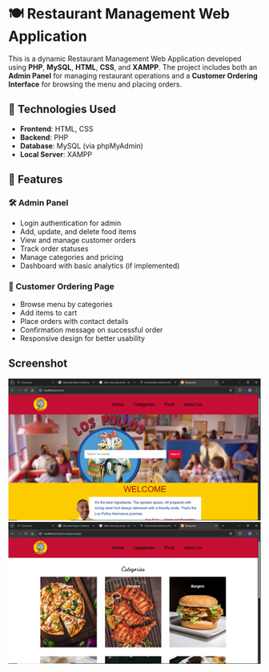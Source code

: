 # 🍽️ Restaurant Management Web Application

This is a dynamic Restaurant Management Web Application developed using **PHP**, **MySQL**, **HTML**, **CSS**, and **XAMPP**. The project includes both an **Admin Panel** for managing restaurant operations and a **Customer Ordering Interface** for browsing the menu and placing orders.

## 🔧 Technologies Used

- **Frontend**: HTML, CSS
- **Backend**: PHP
- **Database**: MySQL (via phpMyAdmin)
- **Local Server**: XAMPP

## 🎯 Features

### 🛠️ Admin Panel
- Login authentication for admin
- Add, update, and delete food items
- View and manage customer orders
- Track order statuses
- Manage categories and pricing
- Dashboard with basic analytics (if implemented)

### 🍔 Customer Ordering Page
- Browse menu by categories
- Add items to cart
- Place orders with contact details
- Confirmation message on successful order
- Responsive design for better usability

## Screenshot
![Alt Text](Screenshot/(1).png)
![Alt Text](Screenshot/(2).png)
